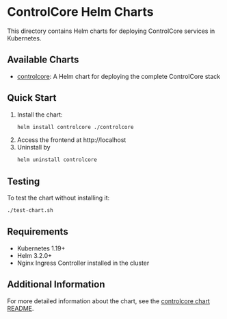 # ControlCore Helm Charts
This directory contains Helm charts for deploying ControlCore services in Kubernetes.
## Available Charts
- [controlcore](./controlcore/README.md): A Helm chart for deploying the complete ControlCore stack
## Quick Start
1. Install the chart:
   ```bash
   helm install controlcore ./controlcore
   ```
2. Access the frontend at http://localhost
3. Uninstall by
   ```bash
   helm uninstall controlcore
    ```
## Testing
To test the chart without installing it:
```bash
./test-chart.sh
```
## Requirements
- Kubernetes 1.19+
- Helm 3.2.0+
- Nginx Ingress Controller installed in the cluster
## Additional Information
For more detailed information about the chart, see the [controlcore chart README](./controlcore/README.md).
